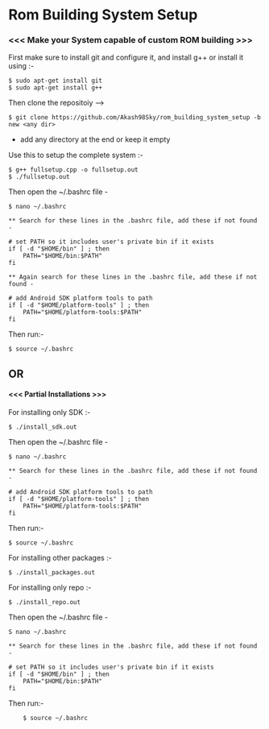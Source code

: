 # Rom Building System Setup
### <<< Make your System capable of custom ROM building >>>

First make sure to install git and configure it, and install g++ or install it using :-
	
	$ sudo apt-get install git
	$ sudo apt-get install g++ 

Then clone the repositoiy -->
  
	$ git clone https://github.com/Akash98Sky/rom_building_system_setup -b new <any dir>
* add any directory at the end or keep it empty

Use this to setup the complete system :-
	
	$ g++ fullsetup.cpp -o fullsetup.out
	$ ./fullsetup.out

Then open the ~/.bashrc file -

	$ nano ~/.bashrc
	
	** Search for these lines in the .bashrc file, add these if not found -
	
	# set PATH so it includes user's private bin if it exists
	if [ -d "$HOME/bin" ] ; then
		PATH="$HOME/bin:$PATH"
	fi
	
	** Again search for these lines in the .bashrc file, add these if not found -
	
	# add Android SDK platform tools to path
	if [ -d "$HOME/platform-tools" ] ; then
		PATH="$HOME/platform-tools:$PATH"
	fi

Then run:-

	$ source ~/.bashrc

##	OR

#### <<< Partial Installations >>>
For installing only SDK :-
  
	$ ./install_sdk.out
  
Then open the ~/.bashrc file -

	$ nano ~/.bashrc
	
	** Search for these lines in the .bashrc file, add these if not found -
	
	# add Android SDK platform tools to path
	if [ -d "$HOME/platform-tools" ] ; then
		PATH="$HOME/platform-tools:$PATH"
	fi
	
Then run:-

	$ source ~/.bashrc
	
For installing other packages :-
  
	$ ./install_packages.out



For installing only repo :-
  
	$ ./install_repo.out
	
Then open the ~/.bashrc file -

	S nano ~/.bashrc
	
	** Search for these lines in the .bashrc file, add these if not found -
	
	# set PATH so it includes user's private bin if it exists
	if [ -d "$HOME/bin" ] ; then
		PATH="$HOME/bin:$PATH"
	fi
  
Then run:-

        $ source ~/.bashrc 
